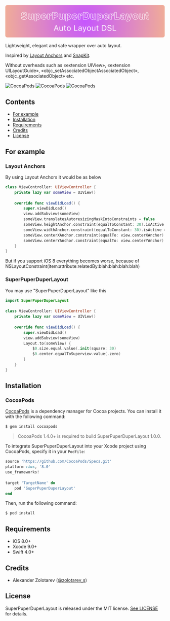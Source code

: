 ![SuperPuperDuperLayout](https://github.com/SugarAndCandy/SuperPuperDuperLayout/blob/master/logo.png)

Lightweight, elegant and safe wrapper over auto layout. 

Inspired by [Layout Anchors](https://developer.apple.com/documentation/uikit/nslayoutanchor) and [SnapKit](https://github.com/SnapKit/SnapKit).

Without overheads such as «extension UIView», «extension UILayoutGuide», «objc_setAssociatedObjectAssociatedObject», «objc_getAssociatedObject» etc.

![CocoaPods](https://img.shields.io/cocoapods/p/SuperPuperDuperLayout.svg)
![CocoaPods](https://img.shields.io/cocoapods/v/SuperPuperDuperLayout.svg)
![CocoaPods](https://img.shields.io/cocoapods/l/SuperPuperDuperLayout.svg)

## Contents

- [For example](#for-example)
- [Installation](#installation)
- [Requirements](#requirements)
- [Credits](#credits)
- [License](#license)

## For example

### Layout Anchors
By using Layout Anchors it would be as below

```swift
class ViewController: UIViewController {
    private lazy var someView = UIView()

    override func viewDidLoad() {
        super.viewDidLoad()
        view.addSubview(someView)
        someView.translatesAutoresizingMaskIntoConstraints = false
        someView.heightAnchor.constraint(equalToConstant: 30).isActive = true
        someView.widthAnchor.constraint(equalToConstant: 30).isActive = true
        someView.centerXAnchor.constraint(equalTo: view.centerXAnchor).isActive = true
        someView.centerYAnchor.constraint(equalTo: view.centerYAnchor).isActive = true
    }
}
```

But if you support iOS 8 everything becomes worse, because of NSLayoutConstraint(item:attribute:relatedBy:blah:blah:blah:blah)

### SuperPuperDuperLayout

You may use "SuperPuperDuperLayout" like this

```swift
import SuperPuperDuperLayout

class ViewController: UIViewController {
    private lazy var someView = UIView()

    override func viewDidLoad() {
        super.viewDidLoad()
        view.addSubview(someView)
        Layout.to(someView) {
            $0.size.equal.value(.init(square: 30)
            $0.center.equalToSuperview.value(.zero)
        }
    }
}
```

## Installation

### CocoaPods

[CocoaPods](http://cocoapods.org) is a dependency manager for Cocoa projects. You can install it with the following command:

```bash
$ gem install cocoapods
```
> CocoaPods 1.4.0+ is required to build SuperPuperDuperLayout 1.0.0.

To integrate SuperPuperDuperLayout into your Xcode project using CocoaPods, specify it in your `Podfile`:

```ruby
source 'https://github.com/CocoaPods/Specs.git'
platform :ios, '8.0'
use_frameworks!

target 'TargetName' do
    pod 'SuperPuperDuperLayout'
end
```

Then, run the following command:

```bash
$ pod install
```

## Requirements

- iOS 8.0+
- Xcode 9.0+
- Swift 4.0+

## Credits

- Alexander Zolotarev ([@zolotarev_s](https://twitter.com/zolotarev_s))

## License

SuperPuperDuperLayout is released under the MIT license. [See LICENSE](https://github.com/SugarAndCandy/SuperPuperDuperLayout/blob/master/LICENSE) for details.
